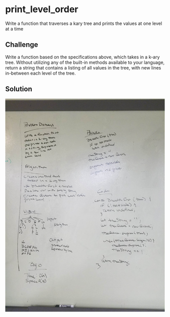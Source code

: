 # print_level_order
Write a function that traverses a kary tree and prints the values at one level at a time 

## Challenge
Write a function based on the specifications above, which takes in a k-ary tree. Without utilizing any of the built-in methods available to your language, return a string that contains a listing of all values in the tree, with new lines in-between each level of the tree.

## Solution
![print_level_order](./assets/print_level_order.jpg)